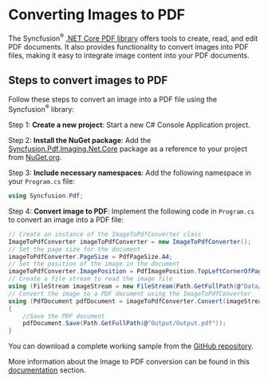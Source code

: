 # Converting Images to PDF

The Syncfusion<sup>&reg;</sup> [.NET Core PDF library](https://www.syncfusion.com/document-processing/pdf-framework/net-core/pdf-library) offers tools to create, read, and edit PDF documents. It also provides functionality to convert images into PDF files, making it easy to integrate image content into your PDF documents.

## Steps to convert images to PDF

Follow these steps to convert an image into a PDF file using the Syncfusion<sup>&reg;</sup> library:

Step 1: **Create a new project**: Start a new C# Console Application project.

Step 2: **Install the NuGet package**: Add the [Syncfusion.Pdf.Imaging.Net.Core](https://www.nuget.org/packages/Syncfusion.Pdf.Imaging.Net.Core) package as a reference to your project from [NuGet.org](https://www.nuget.org/).

Step 3: **Include necessary namespaces**: Add the following namespace in your `Program.cs` file:

```csharp
using Syncfusion.Pdf;
```

Step 4: **Convert image to PDF**: Implement the following code in `Program.cs` to convert an image into a PDF file:

```csharp
// Create an instance of the ImageToPdfConverter class 
ImageToPdfConverter imageToPdfConverter = new ImageToPdfConverter();
// Set the page size for the document
imageToPdfConverter.PageSize = PdfPageSize.A4;
// Set the position of the image in the document
imageToPdfConverter.ImagePosition = PdfImagePosition.TopLeftCornerOfPage;
// Create a file stream to read the image file 
using (FileStream imageStream = new FileStream(Path.GetFullPath(@"Data/Autumn Leaves.jpg"), FileMode.Open, FileAccess.Read))
// Convert the image to a PDF document using the ImageToPdfConverter 
using (PdfDocument pdfDocument = imageToPdfConverter.Convert(imageStream))
{
    //Save the PDF document
    pdfDocument.Save(Path.GetFullPath(@"Output/Output.pdf"));
}
```

You can download a complete working sample from the [GitHub repository](https://github.com/SyncfusionExamples/PDF-Examples/tree/master/Images/Convert_Image_to_PDF/.NET).

More information about the Image to PDF conversion can be found in this [documentation](https://help.syncfusion.com/document-processing/pdf/pdf-library/net/converting-images-to-pdf) section.